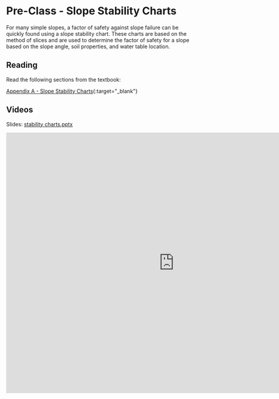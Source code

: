 # Pre-Class - Slope Stability Charts

For many simple slopes, a factor of safety against slope failure can be quickly found using a slope stability chart. These charts are based on the method of slices and are used to determine the factor of safety for a slope based on the slope angle, soil properties, and water table location.

## Reading

Read the following sections from the textbook:

[Appendix A - Slope Stability Charts](https://ebookcentral.proquest.com/lib/byu/reader.action?docID=7104230&ppg=289){:target="_blank"}

## Videos

Slides: [stability charts.pptx](stability%20charts.pptx)

<iframe width="900" height="700" src="https://www.youtube.com/embed/qZmXrT7EMj8?si=5XljgTFWJM6GRMjX" title="YouTube video player" frameborder="0" allow="accelerometer; autoplay; clipboard-write; encrypted-media; gyroscope; picture-in-picture; web-share" referrerpolicy="strict-origin-when-cross-origin" allowfullscreen></iframe>